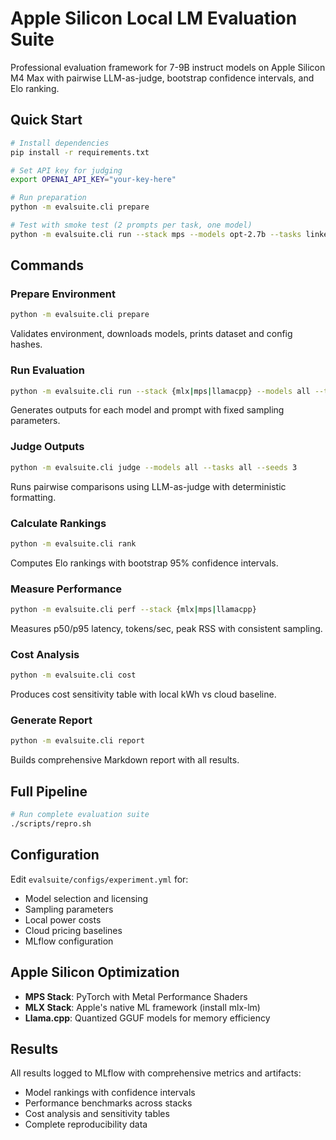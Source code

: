 # Apple Silicon Local LM Evaluation Suite

Professional evaluation framework for 7-9B instruct models on Apple Silicon M4 Max with pairwise LLM-as-judge, bootstrap confidence intervals, and Elo ranking.

## Quick Start

```bash
# Install dependencies
pip install -r requirements.txt

# Set API key for judging
export OPENAI_API_KEY="your-key-here"

# Run preparation
python -m evalsuite.cli prepare

# Test with smoke test (2 prompts per task, one model)
python -m evalsuite.cli run --stack mps --models opt-2.7b --tasks linkedin
```

## Commands

### Prepare Environment
```bash
python -m evalsuite.cli prepare
```
Validates environment, downloads models, prints dataset and config hashes.

### Run Evaluation
```bash
python -m evalsuite.cli run --stack {mlx|mps|llamacpp} --models all --tasks all
```
Generates outputs for each model and prompt with fixed sampling parameters.

### Judge Outputs
```bash
python -m evalsuite.cli judge --models all --tasks all --seeds 3
```
Runs pairwise comparisons using LLM-as-judge with deterministic formatting.

### Calculate Rankings
```bash
python -m evalsuite.cli rank
```
Computes Elo rankings with bootstrap 95% confidence intervals.

### Measure Performance
```bash
python -m evalsuite.cli perf --stack {mlx|mps|llamacpp}
```
Measures p50/p95 latency, tokens/sec, peak RSS with consistent sampling.

### Cost Analysis
```bash
python -m evalsuite.cli cost
```
Produces cost sensitivity table with local kWh vs cloud baseline.

### Generate Report
```bash
python -m evalsuite.cli report
```
Builds comprehensive Markdown report with all results.

## Full Pipeline
```bash
# Run complete evaluation suite
./scripts/repro.sh
```

## Configuration

Edit `evalsuite/configs/experiment.yml` for:
- Model selection and licensing
- Sampling parameters
- Local power costs
- Cloud pricing baselines
- MLflow configuration

## Apple Silicon Optimization

- **MPS Stack**: PyTorch with Metal Performance Shaders
- **MLX Stack**: Apple's native ML framework (install mlx-lm)
- **Llama.cpp**: Quantized GGUF models for memory efficiency

## Results

All results logged to MLflow with comprehensive metrics and artifacts:
- Model rankings with confidence intervals
- Performance benchmarks across stacks
- Cost analysis and sensitivity tables
- Complete reproducibility data